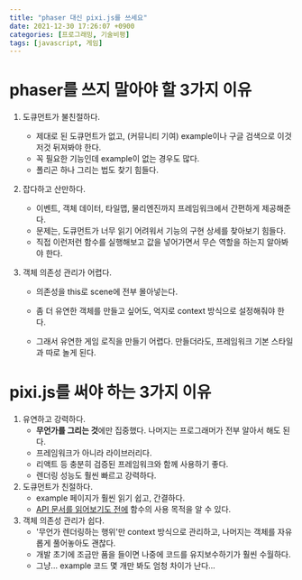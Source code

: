 ```yaml
---
title: "phaser 대신 pixi.js를 쓰세요"
date: 2021-12-30 17:26:07 +0900
categories: [프로그래밍, 기술비평]
tags: [javascript, 게임]
---
```






# phaser를 쓰지 말아야 할 3가지 이유

1. 도큐먼트가 불친절하다.

   - 제대로 된 도큐먼트가 없고, (커뮤니티 기여) example이나 구글 검색으로 이것저것 뒤져봐야 한다.
   - 꼭 필요한 기능인데 example이 없는 경우도 많다.
   - 폴리곤 하나 그리는 법도 찾기 힘들다.

2. 잡다하고 산만하다.

   - 이벤트, 객체 데이터, 타일맵, 물리엔진까지 프레임워크에서 간편하게 제공해준다.
   - 문제는, 도큐먼트가 너무 읽기 어려워서 기능의 구현 상세를 찾아보기 힘들다.
   - 직접 이런저런 함수를 실행해보고 값을 넣어가면서 무슨 역할을 하는지 알아봐야 한다.

3. 객체 의존성 관리가 어렵다.

   - 의존성을 this로 scene에 전부 몰아넣는다.

   - 좀 더 유연한 객체를 만들고 싶어도, 억지로 context 방식으로 설정해줘야 한다.
   - 그래서 유연한 게임 로직을 만들기 어렵다. 만들더라도, 프레임워크 기본 스타일과 따로 놀게 된다.



# pixi.js를 써야 하는 3가지 이유

1. 유연하고 강력하다.
   - **무언가를 그리는 것**에만 집중했다. 나머지는 프로그래머가 전부 알아서 해도 된다.
   - 프레임워크가 아니라 라이브러리다.
   - 리액트 등 충분히 검증된 프레임워크와 함께 사용하기 좋다.
   - 렌더링 성능도 훨씬 빠르고 강력하다.
2. 도큐먼트가 친절하다.
   - example 페이지가 훨씬 읽기 쉽고, 간결하다.
   - <u>API 문서를 읽어보기도 전에</u> 함수의 사용 목적을 알 수 있다.
3. 객체 의존성 관리가 쉽다.
   - '무언가 렌더링하는 행위'만 context 방식으로 관리하고, 나머지는 객체를 자유롭게 풀어놓아도 괜찮다.
   - 개발 초기에 조금만 품을 들이면 나중에 코드를 유지보수하기가 훨씬 수월하다.
   - 그냥... example 코드 몇 개만 봐도 엄청 차이가 난다...

